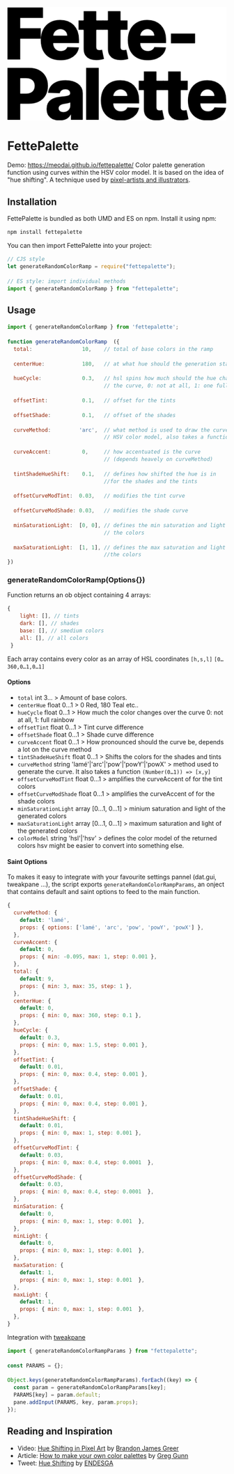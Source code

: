 <img width="533" src="https://github.com/meodai/fettepalette/blob/main/fp.png" alt="fette palette logo"/>

# FettePalette

Demo: https://meodai.github.io/fettepalette/
Color palette generation function using curves within the HSV color model.
It is based on the idea of "hue shifting". A technique used by [pixel-artists and illustrators](#reading-and-inspiration).

## Installation

FettePalette is bundled as both UMD and ES on npm. Install it using npm:

```js
npm install fettepalette
```

You can then import FettePalette into your project:

```js
// CJS style
let generateRandomColorRamp = require("fettepalette");

// ES style: import individual methods
import { generateRandomColorRamp } from "fettepalette";
```

## Usage

```js
import { generateRandomColorRamp } from 'fettepalette';

function generateRandomColorRamp  ({
  total:                10,    // total of base colors in the ramp

  centerHue:            180,   // at what hue should the generation start at

  hueCycle:             0.3,   // hsl spins how much should the hue change over
                               // the curve, 0: not at all, 1: one full rainbow

  offsetTint:           0.1,   // offset for the tints

  offsetShade:          0.1,   // offset of the shades

  curveMethod:         'arc',  // what method is used to draw the curve in the
                               // HSV color model, also takes a function 

  curveAccent:          0,     // how accentuated is the curve
                               // (depends heavely on curveMethod)

  tintShadeHueShift:    0.1,   // defines how shifted the hue is in
                               //for the shades and the tints

  offsetCurveModTint:  0.03,   // modifies the tint curve

  offsetCurveModShade: 0.03,   // modifies the shade curve

  minSaturationLight:  [0, 0], // defines the min saturation and light of all
                               // the colors

  maxSaturationLight:  [1, 1], // defines the max saturation and light of all
                               //the colors
})
```

### generateRandomColorRamp(Options{})

Function returns an ob object containing 4 arrays:

```js
{
    light: [], // tints
    dark: [], // shades
    base: [], // smedium colors
    all: [], // all colors
 }
```

Each array contains every color as an array of HSL coordinates `[h,s,l]` `[0…360,0…1,0…1]`

#### Options

- `total` int 3… > Amount of base colors.
- `centerHue` float 0…1 > 0 Red, 180 Teal etc..
- `hueCycle` float 0…1 > How much the color changes over the curve 0: not at all, 1: full rainbow
- `offsetTint` float 0…1 > Tint curve difference
- `offsetShade` float 0…1 > Shade curve difference
- `curveAccent` float 0…1 > How pronounced should the curve be, depends a lot on the curve method
- `tintShadeHueShift` float 0…1 > Shifts the colors for the shades and tints
- `curveMethod` string 'lamé'|'arc'|'pow'|'powY'|'powX' > method used to generate the curve. It also takes a function `(Number(0…1)) => [x,y]`
- `offsetCurveModTint` float 0…1 > amplifies the curveAccent of for the tint colors
- `offsetCurveModShade` float 0…1 > amplifies the curveAccent of for the shade colors
- `minSaturationLight` array [0…1, 0…1] > minium saturation and light of the generated colors
- `maxSaturationLight` array [0…1, 0…1] > maximum saturation and light of the generated colors
- `colorModel` string 'hsl'|'hsv' > defines the color model of the returned colors
hsv might be easier to convert into something else.

#### Saint Options

To makes it easy to integrate with your favourite settings pannel (dat.gui, tweakpane …), the script exports `generateRandomColorRampParams`, an onject that contains default and saint options to feed to the main function.

```js
{
  curveMethod: {
    default: 'lamé',
    props: { options: ['lamé', 'arc', 'pow', 'powY', 'powX'] },
  },
  curveAccent: {
    default: 0,
    props: { min: -0.095, max: 1, step: 0.001 },
  },
  total: {
    default: 9,
    props: { min: 3, max: 35, step: 1 },
  },
  centerHue: {
    default: 0,
    props: { min: 0, max: 360, step: 0.1 },
  },
  hueCycle: {
    default: 0.3,
    props: { min: 0, max: 1.5, step: 0.001 },
  },
  offsetTint: {
    default: 0.01,
    props: { min: 0, max: 0.4, step: 0.001 },
  },
  offsetShade: {
    default: 0.01,
    props: { min: 0, max: 0.4, step: 0.001 },
  },
  tintShadeHueShift: {
    default: 0.01,
    props: { min: 0, max: 1, step: 0.001 },
  },
  offsetCurveModTint: {
    default: 0.03,
    props: { min: 0, max: 0.4, step: 0.0001  },
  },
  offsetCurveModShade: {
    default: 0.03,
    props: { min: 0, max: 0.4, step: 0.0001  },
  },
  minSaturation: {
    default: 0,
    props: { min: 0, max: 1, step: 0.001  },
  },
  minLight: {
    default: 0,
    props: { min: 0, max: 1, step: 0.001  },
  },
  maxSaturation: {
    default: 1,
    props: { min: 0, max: 1, step: 0.001  },
  },
  maxLight: {
    default: 1,
    props: { min: 0, max: 1, step: 0.001  },
  },
}
```

Integration with [tweakpane](https://cocopon.github.io/tweakpane/)

```js
import { generateRandomColorRampParams } from "fettepalette";

const PARAMS = {};

Object.keys(generateRandomColorRampParams).forEach((key) => {
  const param = generateRandomColorRampParams[key];
  PARAMS[key] = param.default;
  pane.addInput(PARAMS, key, param.props);
});
```

## Reading and Inspiration

- Video: [Hue Shifting in Pixel Art](https://www.youtube.com/watch?v=PNtMAxYaGyg) by [Brandon James Greer](https://twitter.com/BJGpixel)
- Article: [How to make your own color palettes](https://medium.com/@greggunn/how-to-make-your-own-color-palettes-712959fbf021) by [Greg Gunn](https://www.ggunn.com/)
- Tweet: [Hue Shifting](https://twitter.com/ENDESGA/status/971690827482202112) by [ENDESGA](https://github.com/ENDESGA)

